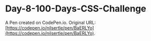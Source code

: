 # Day-8-100-Days-CSS-Challenge

A Pen created on CodePen.io. Original URL: [https://codepen.io/nilsertle/pen/BaERLYo](https://codepen.io/nilsertle/pen/BaERLYo).

